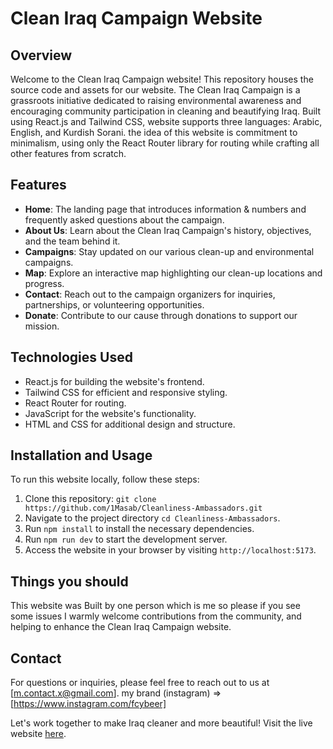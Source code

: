 # Clean Iraq Campaign Website

## Overview
Welcome to the Clean Iraq Campaign website! This repository houses the source code and assets for our website. The Clean Iraq Campaign is a grassroots initiative dedicated to raising environmental awareness and encouraging community participation in cleaning and beautifying Iraq. Built using React.js and Tailwind CSS, website supports three languages: Arabic, English, and Kurdish Sorani. the idea of this website is commitment to minimalism, using only the React Router library for routing while crafting all other features from scratch.

## Features
- **Home**: The landing page that introduces information & numbers and frequently asked questions about the campaign.
- **About Us**: Learn about the Clean Iraq Campaign's history, objectives, and the team behind it.
- **Campaigns**: Stay updated on our various clean-up and environmental campaigns.
- **Map**: Explore an interactive map highlighting our clean-up locations and progress.
- **Contact**: Reach out to the campaign organizers for inquiries, partnerships, or volunteering opportunities.
- **Donate**: Contribute to our cause through donations to support our mission.

## Technologies Used
- React.js for building the website's frontend.
- Tailwind CSS for efficient and responsive styling.
- React Router for routing.
- JavaScript for the website's functionality.
- HTML and CSS for additional design and structure.

## Installation and Usage
To run this website locally, follow these steps:

1. Clone this repository: `git clone https://github.com/1Masab/Cleanliness-Ambassadors.git`
2. Navigate to the project directory `cd Cleanliness-Ambassadors`.
3. Run `npm install` to install the necessary dependencies.
4. Run `npm run dev` to start the development server.
5. Access the website in your browser by visiting `http://localhost:5173`.

## Things you should 
This website was Built by one person which is me so please if you see some issues I warmly welcome contributions from the community, and helping to enhance the Clean Iraq Campaign website.

## Contact
For questions or inquiries, please feel free to reach out to us at [m.contact.x@gmail.com].
my brand (instagram) => [https://www.instagram.com/fcybeer]


Let's work together to make Iraq cleaner and more beautiful! Visit the live website [here](https://cleanliness-ambassadors.netlify.app).
